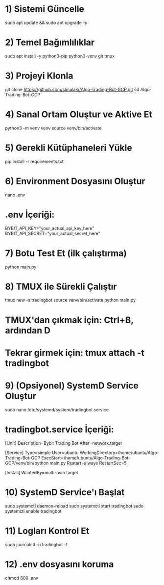 # 1) Sistemi Güncelle
sudo apt update && sudo apt upgrade -y

# 2) Temel Bağımlılıklar
sudo apt install -y python3-pip python3-venv git tmux

# 3) Projeyi Klonla
git clone https://github.com/simulakr/Algo-Trading-Bot-GCP.git
cd Algo-Trading-Bot-GCP

# 4) Sanal Ortam Oluştur ve Aktive Et
python3 -m venv venv
source venv/bin/activate

# 5) Gerekli Kütüphaneleri Yükle
pip install -r requirements.txt

# 6) Environment Dosyasını Oluştur
nano .env

# .env İçeriği:
BYBIT_API_KEY="your_actual_api_key_here"
BYBIT_API_SECRET="your_actual_secret_here"

# 7) Botu Test Et (ilk çalıştırma)
python main.py

# 8) TMUX ile Sürekli Çalıştır
tmux new -s tradingbot
source venv/bin/activate
python main.py

# TMUX'dan çıkmak için: Ctrl+B, ardından D
# Tekrar girmek için: tmux attach -t tradingbot

# 9) (Opsiyonel) SystemD Service Oluştur
sudo nano /etc/systemd/system/tradingbot.service

# tradingbot.service İçeriği:
[Unit]
Description=Bybit Trading Bot
After=network.target

[Service]
Type=simple
User=ubuntu
WorkingDirectory=/home/ubuntu/Algo-Trading-Bot-GCP
ExecStart=/home/ubuntu/Algo-Trading-Bot-GCP/venv/bin/python main.py
Restart=always
RestartSec=5

[Install]
WantedBy=multi-user.target

# 10) SystemD Service'ı Başlat
sudo systemctl daemon-reload
sudo systemctl start tradingbot
sudo systemctl enable tradingbot

# 11) Logları Kontrol Et
sudo journalctl -u tradingbot -f

# 12) .env dosyasını koruma
chmod 600 .env
